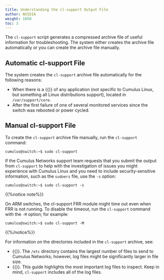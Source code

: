 ```yaml
---
title: Understanding the cl-support Output File
author: NVIDIA
weight: 1050
toc: 3
---
```

The `cl-support` script generates a compressed archive file of useful information for troubleshooting. The system either creates the archive file automatically or you can create the archive file manually.

## Automatic cl-support File

The system creates the `cl-support` archive file automatically for the following reasons:

- When there is a {{<exlink url="http://linux.die.net/man/5/core" text="core file dump">}} of any application (not specific to Cumulus Linux, but something all Linux distributions support), located in `/var/support/core`.
- After the first failure of one of several monitored services since the switch was rebooted or power cycled.

## Manual cl-support File

To create the `cl-support` archive file manually, run the `cl-support` command:

```
cumulus@switch:~$ sudo cl-support
```

If the Cumulus Networks support team requests that you submit the output from `cl-support` to help with the investigation of issues you might experience with Cumulus Linux and you need to include security-sensitive information, such as the `sudoers` file, use the `-s` option:

```
cumulus@switch:~$ sudo cl-support -s
```

{{%notice note%}}

On ARM switches, the cl-support FRR module might time out even when FRR is not running. To disable the timeout, run the `cl-support` command with the `-M` option; for example:

```
cumulus@switch:~$ sudo cl-support -M
```

{{%/notice%}}

For information on the directories included in the `cl-support` archive, see:

- {{<link url="Troubleshooting-the-etc-Directory">}}. The `/etc` directory contains the largest number of files to send to Cumulus Networks; however, log files might be significantly larger in file size.
- {{<link url="Troubleshooting-Log-Files">}}. This guide highlights the most important log files to inspect. Keep in mind, `cl-support` includes all of the log files.
